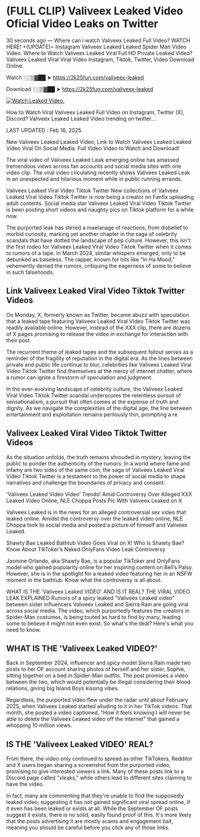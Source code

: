 # (FULL CLIP) Valiveex Leaked Video Oficial Video Leaks on Twitter

30 seconds ago — Where can i watch Valiveex Leaked Full Video? WATCH HERE! +(UPDATE)~ Instagram Valiveex Leaked Leaked Spider Man Video Video. Where to Watch Valiveex Leaked Viral Full HD Private Leaked Video? Valiveex Leaked Viral Viral Video Instagram, Tiktok, Twitter, Video Download Online.

Watch ░░▒▓██ ➤ https://2k25fun.com/valiveex-leaked

Download ░░▒▓██ ➤ https://2k25fun.com/valiveex-leaked

[![Watch Leaked Video.](https://miro.medium.com/v2/resize:fit:828/format:webp/1*cilzJN44JGOrTw9NJCrNHA.gif "Watch Leaked Video")](https://2k25fun.com/valiveex-leaked)

How to Watch Viral Valiveex Leaked Full Video on Instagram, Twitter (X), Discord? Valiveex Leaked Leaked Video trending on twitter...

LAST UPDATED : Feb 16, 2025.

New Valiveex Leaked Leaked Video, Link to Watch Valiveex Leaked Leaked Video Viral On Social Media. Full Video Video to Watch and Download!

The viral video of Valiveex Leaked Leak emerging online has amassed tremendous views across fan accounts and social media sites with one video clip. The viral video circulating recently shows Valiveex Leaked Leak in an unexpected and hilarious moment while in public running errands.

Valiveex Leaked Viral Video Tiktok Twitter New collections of Valiveex Leaked Viral Video Tiktok Twitter is now being a creator on Fanfix uploading adult contents. Social media star Valiveex Leaked Viral Video Tiktok Twitter is been posting short videos and naughty pics on Tiktok platform for a while now.

The purported leak has stirred a maelanage of reactions, from disbelief to morbid curiosity, marking yet another chapter in the saga of celebrity scandals that have dotted the landscape of pop culture. However, this isn't the first rodeo for Valiveex Leaked Viral Video Tiktok Twitter when it comes to rumors of a tape. In March 2024, similar whispers emerged, only to be debunked as baseless. The rapper, known for hits like "In Ha Mood," vehemently denied the rumors, critiquing the eagerness of some to believe in such falsehoods.

## Link Valiveex Leaked Viral Video Tiktok Twitter Videos

On Monday, X, formerly known as Twitter, became abuzz with speculation that a leaked tape featuring Valiveex Leaked Viral Video Tiktok Twitter was readily available online. However, instead of the XXX clip, there are dozens of X pages promising to release the video in exchange for interaction with their post.

The recurrent theme of leaked tapes and the subsequent fallout serves as a reminder of the fragility of reputation in the digital era. As the lines between private and public life continue to blur, celebrities like Valiveex Leaked Viral Video Tiktok Twitter find themselves at the mercy of internet chatter, where a rumor can ignite a firestorm of speculation and judgment.

In the ever-evolving landscape of celebrity culture, the Valiveex Leaked Viral Video Tiktok Twitter scandal underscores the relentless pursuit of sensationalism, a pursuit that often comes at the expense of truth and dignity. As we navigate the complexities of the digital age, the line between entertainment and exploitation remains perilously thin, prompting a re

##  Valiveex Leaked Viral Video Tiktok Twitter Videos

As the situation unfolds, the truth remains shrouded in mystery, leaving the public to ponder the authenticity of the rumors. In a world where fame and infamy are two sides of the same coin, the saga of Valiveex Leaked Viral Video Tiktok Twitter is a testament to the power of social media to shape narratives and challenge the boundaries of privacy and consent.

'Valiveex Leaked Video Video' Trends! Amid Controversy Over Alleged XXX Leaked Video Online, NLE Choppa Posts Pic With Valiveex Leaked on X

Valiveex Leaked is in the news for an alleged controversial sex video that leaked online. Amidst the controversy over the leaked video online, NLE Choppa took to social media and posted a picture of himself and Valiveex Leaked.

Shawty Bae Leaked Bathtub Video Goes Viral on X! Who Is Shawty Bae? Know About TikToker’s Naked OnlyFans Video Leak Controversy

Jasmine Orlando, aka Shawty Bae, is a popular TikToker and OnlyFans model who gained popularity online for her inspiring content on Bell’s Palsy. However, she is in the spotlight for a leaked video featuring her in an NSFW moment in the bathtub. Know what the controversy is all about.

WHAT IS THE 'Valiveex Leaked VIDEO' AND IS IT REAL? THE VIRAL VIDEO LEAK EXPLAINED Rumors of a spicy leaked "Valiveex Leaked video" between sister influencers Valiveex Leaked and Sierra Rain are going viral across social media. The video, which purportedly features the creators in Spider-Man costumes, is being touted as hard to find by many, leading some to believe it might not even exist. So what's the deal? Here's what you need to know.

## WHAT IS THE 'Valiveex Leaked VIDEO?'

Back in September 2024, influencer and spicy model Sierra Rain made two posts to her OF account sharing photos of herself and her sister, Sophie, sitting together on a bed in Spider-Man outfits. The post promises a video between the two, which would potentially be illegal considering their blood relations, giving big Island Boys kissing vibes.

Regardless, the purported video flew under the radar until about February 2025, when Valiveex Leaked started alluding to it in her TikTok videos. That month, she posted a video captioned, "How it feels knowing I will never be able to delete the Valiveex Leaked video off the internet" that gained a whopping 10 million views.

## IS THE 'Valiveex Leaked VIDEO' REAL?

From there, the video only continued to spread as other TikTokers, Redditor and X users began sharing a screenshot from the purported video, promising to give interested viewers a link. Many of these posts link to a Discord page called "xleaks," while others lead to different sites claiming to have the video.

In fact, many are commenting that they're unable to find the supposedly leaked video, suggesting it has not gained significant viral spread online, if it even has been leaked or exists at all. While the September OF posts suggest it exists, there is no solid, easily found proof of this. It's more likely that the posts advertising it are mostly scams and engagement bait, meaning you should be careful before you click any of those links.
